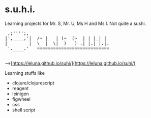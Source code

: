 # s.u.h.i.

Learning projects for Mr. S, Mr. U, Ms H and Ms I. 
Not quite a sushi.

<pre>
 ,;'''';,
|',____,'|  /~ |   | (~  (~  | | |_| |
|        |  \_ |_ \| _)  _) .|_|.| |.|.
 '.____.'   ===========================
 </pre>
 
 
-->[https://leluna.github.io/suhi/](https://leluna.github.io/suhi/)

Learning stuffs like

* clojure/clojurescript
* reagent
* leinigen
* figwheel
* css
* shell script